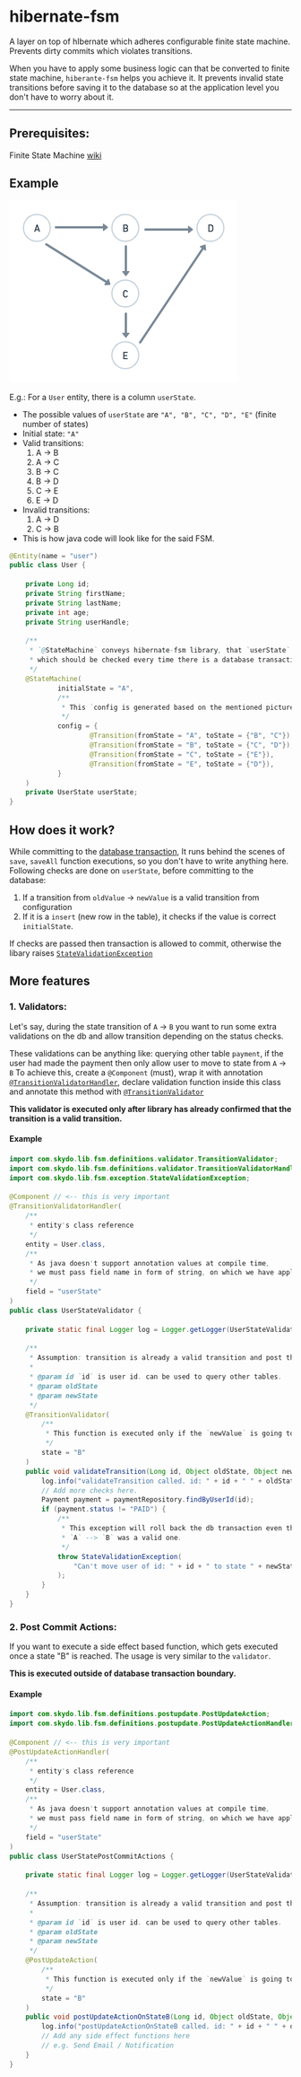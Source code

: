# hibernate-fsm

A layer on top of hIbernate which adheres configurable finite state machine. Prevents dirty commits which violates transitions.

When you have to apply some business logic can that be converted to finite state machine, `hiberante-fsm` helps you achieve it.
It prevents invalid state transitions before saving it to the database so at the application level you don't have to worry about it.

---

## Prerequisites:
Finite State Machine [wiki](https://en.wikipedia.org/wiki/Finite-state_machine)

## Example
![Finite State Machine](finite-state-machine@2x.png)

E.g.: For a `User` entity, there is a column `userState`.
- The possible values of `userState` are `"A", "B", "C", "D", "E"` (finite number of states)
- Initial state: `"A"`
- Valid transitions:
    1. A &rarr; B
    2. A &rarr; C
    3. B &rarr; C
    4. B &rarr; D
    5. C &rarr; E
    6. E &rarr; D
- Invalid transitions:
    1. A &rarr; D
    2. C &rarr; B
- This is how java code will look like for the said FSM.

```java
@Entity(name = "user")
public class User {

	private Long id;
	private String firstName;
	private String lastName;
	private int age;
	private String userHandle;

	/**
	 * `@StateMachine` conveys hibernate-fsm library, that `userState` is the column
	 * which should be checked every time there is a database transaction commit.
	 */
	@StateMachine(
			initialState = "A",
			/**
			 * This `config is generated based on the mentioned picture.
			 */
			config = {
					@Transition(fromState = "A", toState = {"B", "C"}),
					@Transition(fromState = "B", toState = {"C", "D"}),
					@Transition(fromState = "C", toState = {"E"}),
					@Transition(fromState = "E", toState = {"D"}),
			}
	)
	private UserState userState;
}
```


## How does it work?

While committing to the [database transaction](https://en.wikipedia.org/wiki/Database_transaction),
It runs behind the scenes of `save`, `saveAll` function executions, so you don't have to write anything here.
Following checks are done on `userState`, before committing to the database:

1. If a transition from `oldValue` &rarr; `newValue` is a valid transition from configuration
2. If it is a `insert` (new row in the table), it checks if the value is correct `initialState`.

If checks are passed then transaction is allowed to commit, otherwise the libary raises [`StateValidationException`](src/main/java/com/skydo/lib/fsm/exception/StateValidationException.java)

## More features

### 1. Validators:

Let's say, during the state transition of `A` &rarr; `B` you want to run some extra validations
on the db and allow transition depending on the status checks.

These validations can be anything like: querying other table `payment`, if the user had made the payment
then only allow user to move to state from `A` &rarr; `B`
To achieve this, create a `@Component` (must), wrap it with annotation
[`@TransitionValidatorHandler`](src/main/java/com/skydo/lib/fsm/definitions/validator/TransitionValidatorHandler.java), declare validation function inside this class and annotate this method with [`@TransitionValidator`](src/main/java/com/skydo/lib/fsm/definitions/validator/TransitionValidator.java)

**This validator is executed only after library has already confirmed that the transition is a valid transition.**

#### Example

```java
import com.skydo.lib.fsm.definitions.validator.TransitionValidator;
import com.skydo.lib.fsm.definitions.validator.TransitionValidatorHandler;
import com.skydo.lib.fsm.exception.StateValidationException;

@Component // <-- this is very important
@TransitionValidatorHandler(
    /**
     * entity's class reference
     */
    entity = User.class,
    /**
     * As java doesn't support annotation values at compile time,
     * we must pass field name in form of string, on which we have applied `@StateMachine` annotation.
     */
    field = "userState"
)
public class UserStateValidator {

	private static final Logger log = Logger.getLogger(UserStateValidator.class.getSimpleName());

	/**
	 * Assumption: transition is already a valid transition and post that this validator is executed.
	 *
	 * @param id `id` is user id. can be used to query other tables.
	 * @param oldState
	 * @param newState
	 */
	@TransitionValidator(
        /**
         * This function is executed only if the `newValue` is going to be `B`.
         */
        state = "B"
	)
	public void validateTransition(Long id, Object oldState, Object newState) {
		log.info("validateTransition called. id: " + id + " " + oldState + ", newState: " + newState);
		// Add more checks here.
		Payment payment = paymentRepository.findByUserId(id);
		if (payment.status != "PAID") {
			/**
			 * This exception will roll back the db transaction even though transition 
			 * `A` --> `B` was a valid one.
			 */
			throw StateValidationException(
                "Can't move user of id: " + id + " to state " + newState + " if payment status in unpaid."
			);
		}
	}
}
```


### 2. Post Commit Actions:

If you want to execute a side effect based function, which gets executed once a state "B" is reached.
The usage is very similar to the `validator`.

**This is executed outside of database transaction boundary.**

#### Example

```java
import com.skydo.lib.fsm.definitions.postupdate.PostUpdateAction;
import com.skydo.lib.fsm.definitions.postupdate.PostUpdateActionHandler;

@Component // <-- this is very important
@PostUpdateActionHandler(
    /**
     * entity's class reference
     */
    entity = User.class,
    /**
     * As java doesn't support annotation values at compile time,
     * we must pass field name in form of string, on which we have applied `@StateMachine` annotation.
     */
    field = "userState"
)
public class UserStatePostCommitActions {

	private static final Logger log = Logger.getLogger(UserStateValidator.class.getSimpleName());

	/**
	 * Assumption: transition is already a valid transition and post that this validator is executed.
	 *
	 * @param id `id` is user id. can be used to query other tables.
	 * @param oldState
	 * @param newState
	 */
	@PostUpdateAction(
        /**
         * This function is executed only if the `newValue` is going to be `B`.
         */
        state = "B"
	)
	public void postUpdateActionOnStateB(Long id, Object oldState, Object newState) {
		log.info("postUpdateActionOnStateB called. id: " + id + " " + oldState + ", newState: " + newState);
		// Add any side effect functions here
        // e.g. Send Email / Notification
	}
}
```

